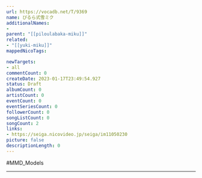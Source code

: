 ```yaml
---
url: https://vocadb.net/T/9369
name: ぴるら式雪ミク
additionalNames: 
- 
parent: "[[piloulabaka-miku]]"
related:
- "[[yuki-miku]]"
mappedNicoTags:

newTargets:
- all
commentCount: 0
createDate: 2023-01-17T23:49:54.927
status: Draft
albumCount: 0
artistCount: 0
eventCount: 0
eventSeriesCount: 0
followerCount: 0
songListCount: 0
songCount: 2
links: 
- https://seiga.nicovideo.jp/seiga/im11050230
picture: false
descriptionLength: 0
---
```


#MMD_Models



---

